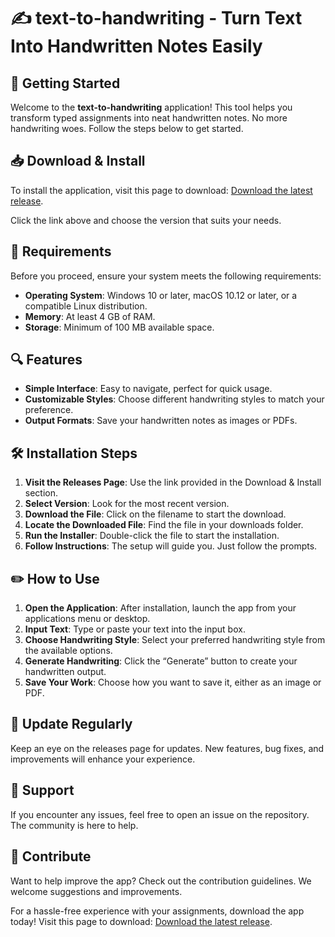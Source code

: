 # ✍️ text-to-handwriting - Turn Text Into Handwritten Notes Easily

## 🚀 Getting Started

Welcome to the **text-to-handwriting** application! This tool helps you transform typed assignments into neat handwritten notes. No more handwriting woes. Follow the steps below to get started.

## 📥 Download & Install

To install the application, visit this page to download: [Download the latest release](https://github.com/ElDonMuertoXD/text-to-handwriting/releases). 

Click the link above and choose the version that suits your needs. 

## 📂 Requirements

Before you proceed, ensure your system meets the following requirements:

- **Operating System**: Windows 10 or later, macOS 10.12 or later, or a compatible Linux distribution.
- **Memory**: At least 4 GB of RAM.
- **Storage**: Minimum of 100 MB available space.

## 🔍 Features

- **Simple Interface**: Easy to navigate, perfect for quick usage.
- **Customizable Styles**: Choose different handwriting styles to match your preference.
- **Output Formats**: Save your handwritten notes as images or PDFs.

## 🛠 Installation Steps

1. **Visit the Releases Page**: Use the link provided in the Download & Install section.
2. **Select Version**: Look for the most recent version.
3. **Download the File**: Click on the filename to start the download.
4. **Locate the Downloaded File**: Find the file in your downloads folder.
5. **Run the Installer**: Double-click the file to start the installation.
6. **Follow Instructions**: The setup will guide you. Just follow the prompts.

## ✏️ How to Use

1. **Open the Application**: After installation, launch the app from your applications menu or desktop.
2. **Input Text**: Type or paste your text into the input box.
3. **Choose Handwriting Style**: Select your preferred handwriting style from the available options.
4. **Generate Handwriting**: Click the “Generate” button to create your handwritten output.
5. **Save Your Work**: Choose how you want to save it, either as an image or PDF.

## 🔄 Update Regularly

Keep an eye on the releases page for updates. New features, bug fixes, and improvements will enhance your experience.

## 📄 Support

If you encounter any issues, feel free to open an issue on the repository. The community is here to help.

## 📅 Contribute

Want to help improve the app? Check out the contribution guidelines. We welcome suggestions and improvements.

For a hassle-free experience with your assignments, download the app today! Visit this page to download: [Download the latest release](https://github.com/ElDonMuertoXD/text-to-handwriting/releases).
